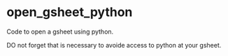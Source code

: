 # open_gsheet_python
Code to open a gsheet using python.

DO not forget that is necessary to avoide access to python at your gsheet.
